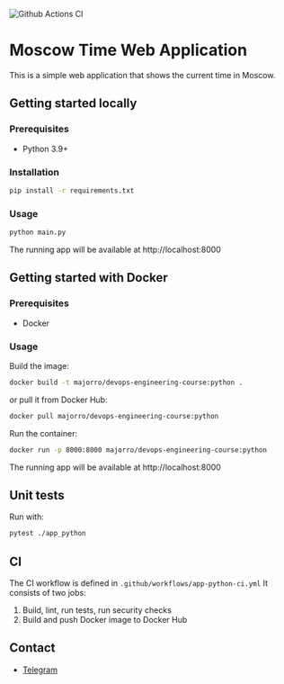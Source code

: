 ![Github Actions CI](https://github.com/majorro/devops/actions/workflows/app-python-ci.yml/badge.svg)

# Moscow Time Web Application

This is a simple web application that shows the current time in Moscow.

## Getting started locally

### Prerequisites

- Python 3.9+

### Installation

```bash
pip install -r requirements.txt
```

### Usage

```bash
python main.py
```

The running app will be available at http://localhost:8000

## Getting started with Docker

### Prerequisites

- Docker

### Usage

Build the image:

```bash
docker build -t majorro/devops-engineering-course:python .
```

or pull it from Docker Hub:

```bash
docker pull majorro/devops-engineering-course:python
```

Run the container:

```bash
docker run -p 8000:8000 majorro/devops-engineering-course:python
```

The running app will be available at http://localhost:8000

## Unit tests

Run with:

```bash
pytest ./app_python
```

## CI

The CI workflow is defined in `.github/workflows/app-python-ci.yml`
It consists of two jobs:

1. Build, lint, run tests, run security checks
2. Build and push Docker image to Docker Hub

## Contact

- [Telegram](https://t.me/majorro228)
